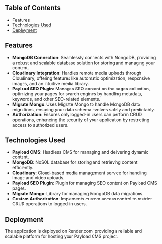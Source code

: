 ## Table of Contents

- [Features](#features)
- [Technologies Used](#technologies-used)
- [Deployment](#deployment)

## Features

- **MongoDB Connection**: Seamlessly connects with MongoDB, providing a robust and scalable database solution for storing and managing your content.
- **Cloudinary Integration**: Handles remote media uploads through Cloudinary, offering features like automatic optimization, responsive images, and an intuitive media library.
- **Payload SEO Plugin**: Manages SEO content on the pages collection, optimizing your pages for search engines by handling metadata, keywords, and other SEO-related elements.
- **Migrate Mongo**: Uses Migrate Mongo to handle MongoDB data migrations, ensuring your data schema evolves safely and predictably.
- **Authorization**: Ensures only logged-in users can perform CRUD operations, enhancing the security of your application by restricting access to authorized users.

## Technologies Used

- **Payload CMS**: Headless CMS for managing and delivering dynamic content.
- **MongoDB**: NoSQL database for storing and retrieving content efficiently.
- **Cloudinary**: Cloud-based media management service for handling image and video uploads.
- **Payload SEO Plugin**: Plugin for managing SEO content on Payload CMS pages.
- **Migrate Mongo**: Library for managing MongoDB data migrations.
- **Custom Authorization**: Implements custom access control to restrict CRUD operations to logged-in users.

## Deployment

The application is deployed on Render.com, providing a reliable and scalable platform for hosting your Payload CMS project.
